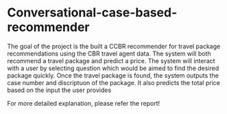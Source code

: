 # Conversational-case-based-recommender

The goal of the project is the built a CCBR recommender for travel package recommendations using the CBR travel agent data. The system will both recommend a travel package and predict a price. The system will interact with a user by selecting question which would be aimed to find the desired package quickly. Once the travel package is found, the system outputs the case number and discriptuon of the package. It also predicts the total price based on the input the user provides

For more detailed explanation, please refer the report!
